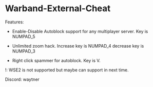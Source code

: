 # Warband-External-Cheat
Features:

- Enable-Disable Autoblock support for any multiplayer server. Key is NUMPAD_5

- Unlimited zoom hack. Increase key is NUMPAD_4 decrease key is NUMPAD_3

- Right click spammer for autoblock. Key is V.

!: WSE2 is not supported but maybe can support in next time.

Discord: waytner
